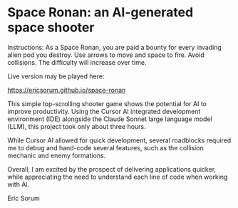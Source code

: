 # Space Ronan: an AI-generated space shooter

Instructions: As a Space Ronan, you are paid a bounty for every invading alien pod you destroy.  Use arrows to move and space to fire.  Avoid collisions.  The difficulty will increase over time.

Live version may be played here:

https://ericsorum.github.io/space-ronan

This simple top-scrolling shooter game shows the potential for AI to improve productivity.  Using the Cursor AI integrated development environment (IDE) alongside the Claude Sonnet large language model (LLM), this project took only about three hours.

While Cursor AI allowed for quick development, several roadblocks required me to debug and hand-code several features, such as the collision mechanic and enemy formations.

Overall, I am excited by the prospect of delivering applications quicker, while appreciating the need to understand each line of code when working with AI.

Eric Sorum